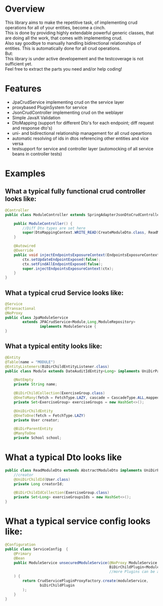 # Overview  
This library aims to make the repetitive task, of implementing crud operations for all of your entities, become a cinch.  
This is done by providing highly extendable powerful generic classes, that are doing all the work, that comes with implementing crud.  
Also say goodbye to manually handling bidirectional relationships of entities. This is automatically done for all crud operations.  
But:  
This library is under active developement and the testcoverage is not sufficient yet.  
Feel free to extract the parts you need and/or help coding!  
  
  
# Features  
* JpaCrudService implementing crud on the service layer  
* proxybased PluginSystem for service  
* JsonCrudController implementing crud on the weblayer  
* Simple JavaX Validation  
* DtoMapping (support for different Dto's for each endpoint; diff request and response dto's)  
* uni- and bidirectional relationship management for all crud opeartions  
* automatic resolving of ids in dtos referencing other entities and vice versa  
* testsupport for service and controller layer (automocking of all service beans in controller tests)  
  
# Examples  

## What a typical fully functional crud controller looks like:  
  
```java
@Controller
public class ModuleController extends SpringAdapterJsonDtoCrudController<Module,Long> {

    public ModuleController() {
        //Diff Dto types are set here
        super(DtoMappingContext.WRITE_READ(CreateModuleDto.class, ReadModuleDto.class));
    }

    @Autowired
    @Override
    public void injectEndpointsExposureContext(EndpointsExposureContext ctx) {
        ctx.setUpdateEndpointExposed(false);
        ctx.setFindAllEndpointExposed(false);
        super.injectEndpointsExposureContext(ctx);
    }
}
```
  
  
## What a typical crud Service looks like:  
  
```java
@Service
@Transactional
@NoProxy
public class JpaModuleService
        extends JPACrudService<Module,Long,ModuleRepository>
                implements ModuleService {
}
```  
  
## What a typical entity looks like:  
  
```java
@Entity
@Table(name = "MODULE")
@EntityListeners(BiDirChildEntityListener.class)
public class Module extends DateAuditIdEntity<Long> implements UniDirParent, BiDirChild, BiDirParent {

    @NotEmpty
    private String name;

    @BiDirChildCollection(ExerciseGroup.class)
    @OneToMany(fetch = FetchType.LAZY, cascade = CascadeType.ALL,mappedBy = "module")
    private Set<ExerciseGroup> exerciseGroups = new HashSet<>();

    @UniDirChildEntity
    @OneToOne(fetch = FetchType.LAZY)
    private User creator;

    @BiDirParentEntity
    @ManyToOne
    private School school;
```  
  
# What a typical Dto looks like  
  
```java
public class ReadModuleDto extends AbstractModuleDto implements UniDirParentDto, BiDirParentDto {
    //creator
    @UniDirChildId(User.class)
    private Long creatorId;

    @BiDirChildIdCollection(ExerciseGroup.class)
    private Set<Long> exerciseGroupsIds = new HashSet<>();
}
```
  
  
# What a typical service config looks like:  
  
```java
@Configuration
public class ServiceConfig  {
    @Primary
    @Bean
    public ModuleService unsecuredModuleService(@NoProxy ModuleService moduleService,
                                                BiDirChildPlugin<Module, Long> biDirChildPlugin,
                                                //more Plugins can be added here...
    ) {
        return CrudServicePluginProxyFactory.create(moduleService,
                biDirChildPlugin
        );
    }
}
```  
  


